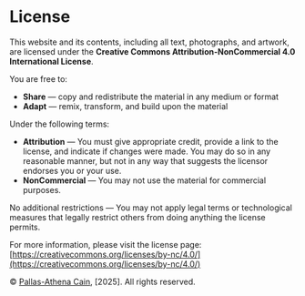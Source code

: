 # License

This website and its contents, including all text, photographs, and artwork, are licensed under the **Creative Commons Attribution-NonCommercial 4.0 International License**.

You are free to:

- **Share** — copy and redistribute the material in any medium or format  
- **Adapt** — remix, transform, and build upon the material

Under the following terms:

- **Attribution** — You must give appropriate credit, provide a link to the license, and indicate if changes were made. You may do so in any reasonable manner, but not in any way that suggests the licensor endorses you or your use.  
- **NonCommercial** — You may not use the material for commercial purposes.

No additional restrictions — You may not apply legal terms or technological measures that legally restrict others from doing anything the license permits.

For more information, please visit the license page:  
[https://creativecommons.org/licenses/by-nc/4.0/](https://creativecommons.org/licenses/by-nc/4.0/)

© [Pallas-Athena Cain](), [2025]. All rights reserved.

